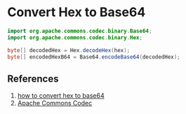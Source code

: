 # Convert Hex to Base64

```java
import org.apache.commons.codec.binary.Base64;
import org.apache.commons.codec.binary.Hex;

byte[] decodedHex = Hex.decodeHex(hex);
byte[] encodedHexB64 = Base64.encodeBase64(decodedHex);
```

## References

1. [how to convert hex to base64](https://stackoverflow.com/a/7372374/6146580)
1. [Apache Commons Codec](https://commons.apache.org/proper/commons-codec/)
